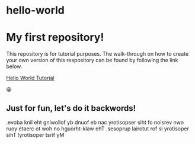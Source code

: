 # hello-world
<h1>My first repository! </h1>
<p>This repository is for tutorial purposes. The walk-through on how to create your own version of this respository can be found by following the link below. </p>
<p>
  <a href="https://docs.github.com/en/get-started/quickstart/hello-world">Hello World Tutorial</a>
    </p>
<p>&#128512; </p>
<h2>Just for fun, let's do it backwords!</h2>
<p>.evoba knil eht gniwollof yb dnuof eb nac yrotisopser siht fo noisrev nwo ruoy etaerc ot woh no hguorht-klaw ehT .sesoprup lairotut rof si yrotisoper sihT !yrotisoper tsrif yM</p>


